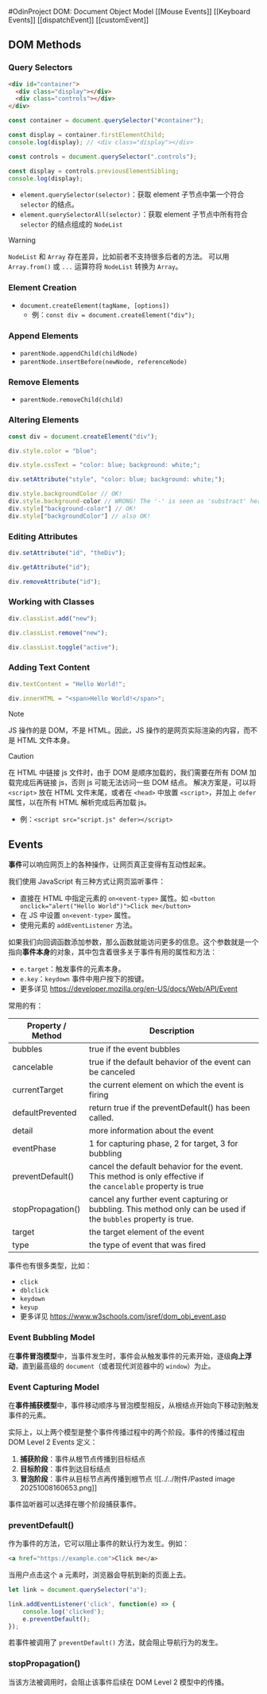 #OdinProject 
DOM: Document Object Model
[[Mouse Events]]
[[Keyboard Events]]
[[dispatchEvent]]
[[customEvent]]

## DOM Methods
### Query Selectors
```html
<div id="container">
  <div class="display"></div>
  <div class="controls"></div>
</div>
```

```js
const container = document.querySelector("#container");

const display = container.firstElementChild;
console.log(display); // <div class="display"></div>
```

```js
const controls = document.querySelector(".controls");

const display = controls.previousElementSibling;
console.log(display);
```

- `element.querySelector(selector)`：获取 element 子节点中第一个符合 `selector` 的结点。
- `element.querySelectorAll(selector)`：获取 element 子节点中所有符合 `selector` 的结点组成的 `NodeList`

> [!warning] 
> `NodeList` 和 `Array` 存在差异，比如前者不支持很多后者的方法。
> 可以用 `Array.from()` 或 `...` 运算符将 `NodeList` 转换为 `Array`。

### Element Creation 
- `document.createElement(tagName, [options])`
	- 例：`const div = document.createElement("div");`

### Append Elements
- `parentNode.appendChild(childNode)`
- `parentNode.insertBefore(newNode, referenceNode)`

### Remove Elements
- `parentNode.removeChild(child)`

### Altering Elements
```js 
const div = document.createElement("div");

div.style.color = "blue";

div.style.cssText = "color: blue; background: white;";

div.setAttribute("style", "color: blue; background: white;");
```

```js
div.style.backgroundColor // OK!
div.style.background-color // WRONG! The '-' is seen as 'substract' here.
div.style["background-color"] // OK!
div.style["backgroundColor"] // also OK!
```

### Editing Attributes
```js
div.setAttribute("id", "theDiv");

div.getAttribute("id");

div.removeAttribute("id");
```

### Working with Classes
```js
div.classList.add("new");

div.classList.remove("new");

div.classList.toggle("active");
```

### Adding Text Content 
```js
div.textContent = "Hello World!";

div.innerHTML = "<span>Hello World!</span>";
```

> [!note] 
> JS 操作的是 DOM，不是 HTML。因此，JS 操作的是网页实际渲染的内容，而不是 HTML 文件本身。

> [!caution] 
> 在 HTML 中链接 js 文件时，由于 DOM 是顺序加载的，我们需要在所有 DOM 加载完成后再链接 js，否则 js 可能无法访问一些 DOM 结点。
> 解决方案是，可以将 `<script>` 放在 HTML 文件末尾，或者在 `<head>` 中放置 `<script>`，并加上 `defer` 属性，以在所有 HTML 解析完成后再加载 js。
> - 例：`<script src="script.js" defer></script>`

## Events
**事件**可以响应网页上的各种操作，让网页真正变得有互动性起来。

我们使用 JavaScript 有三种方式让网页监听事件：
- 直接在 HTML 中指定元素的 `on<event-type>` 属性。如 `<button onclick="alert("Hello World")">Click me</button>`
- 在 JS 中设置 `on<event-type>` 属性。
- 使用元素的 `addEventListener` 方法。

如果我们向回调函数添加参数，那么函数就能访问更多的信息。这个参数就是一个指向**事件本身**的对象，其中包含着很多关于事件有用的属性和方法：
- `e.target`：触发事件的元素本身。
- `e.key`：`keydown` 事件中用户按下的按键。
- 更多详见 https://developer.mozilla.org/en-US/docs/Web/API/Event

常用的有：

| Property / Method | Description                                                                                                     |
| ----------------- | --------------------------------------------------------------------------------------------------------------- |
| bubbles           | true if the event bubbles                                                                                       |
| cancelable        | true if the default behavior of the event can be canceled                                                       |
| currentTarget     | the current element on which the event is firing                                                                |
| defaultPrevented  | return true if the preventDefault() has been called.                                                            |
| detail            | more information about the event                                                                                |
| eventPhase        | 1 for capturing phase, 2 for target, 3 for bubbling                                                             |
| preventDefault()  | cancel the default behavior for the event. This method is only effective if the `cancelable` property is true   |
| stopPropagation() | cancel any further event capturing or bubbling. This method only can be used if the `bubbles` property is true. |
| target            | the target element of the event                                                                                 |
| type              | the type of event that was fired                                                                                |

事件也有很多类型，比如：
- `click`
- `dblclick`
- `keydown`
- `keyup`
- 更多详见 https://www.w3schools.com/jsref/dom_obj_event.asp

### Event Bubbling Model
在**事件冒泡模型**中，当事件发生时，事件会从触发事件的元素开始，逐级**向上浮动**，直到最高级的 `document`（或者现代浏览器中的 `window`）为止。

### Event Capturing Model 
在**事件捕获模型**中，事件移动顺序与冒泡模型相反，从根结点开始向下移动到触发事件的元素。


实际上，以上两个模型是整个事件传播过程中的两个阶段。事件的传播过程由 DOM Level 2 Events 定义：
1. **捕获阶段**：事件从根节点传播到目标结点
2. **目标阶段**：事件到达目标结点
3. **冒泡阶段**：事件从目标节点再传播到根节点
![[../../附件/Pasted image 20251008160653.png]]

事件监听器可以选择在哪个阶段捕获事件。

### preventDefault()
作为事件的方法，它可以阻止事件的默认行为发生。例如：
```html
<a href="https://example.com">Click me</a>
```
当用户点击这个 a 元素时，浏览器会导航到新的页面上去。

```js
let link = document.querySelector("a");

link.addEventListener('click', function(e) => {
	console.log('clicked');
	e.preventDefault();
});
```
若事件被调用了 `preventDefault()` 方法，就会阻止导航行为的发生。

### stopPropagation()
当该方法被调用时，会阻止该事件后续在 DOM Level 2 模型中的传播。
